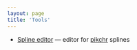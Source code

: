 ```yaml
---
layout: page
title: 'Tools'
---
```


* [Spline editor](./spline_editor) — editor for [pikchr](https://pikchr.org) splines

